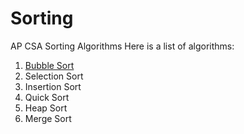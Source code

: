 # Sorting
AP CSA Sorting Algorithms
Here is a list of algorithms:
1. [Bubble Sort](./bubblesort.html)
2. Selection Sort
3. Insertion Sort
4. Quick Sort
5. Heap Sort
6. Merge Sort
